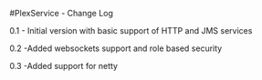 #PlexService - Change Log

0.1 - Initial version with basic support of HTTP and JMS services 

0.2  -Added websockets support and role based security

0.3  -Added support for netty 


